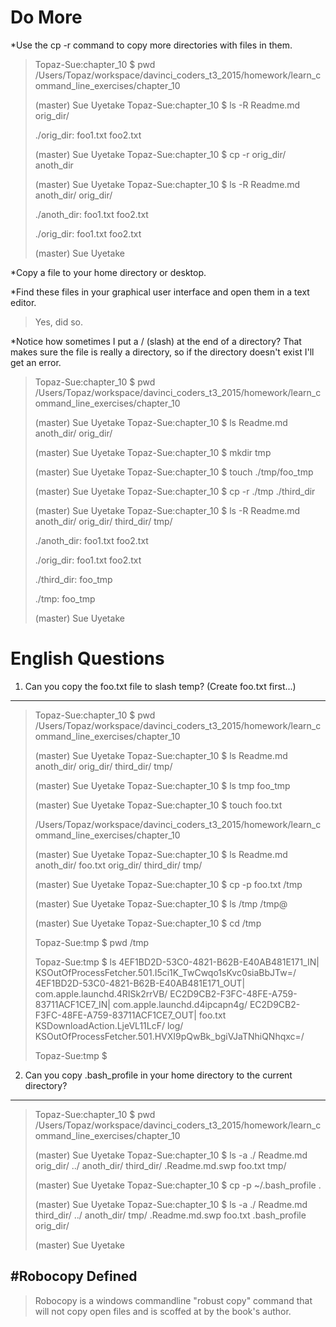 Do More
======
*Use the cp -r command to copy more directories with files in them.

>Topaz-Sue:chapter_10 $ pwd
>/Users/Topaz/workspace/davinci_coders_t3_2015/homework/learn_command_line_exercises/chapter_10
>
>(master) Sue Uyetake
>Topaz-Sue:chapter_10 $ ls -R
>Readme.md  orig_dir/
>
>./orig_dir:
>foo1.txt  foo2.txt
>
>(master) Sue Uyetake
>Topaz-Sue:chapter_10 $ cp -r orig_dir/ anoth_dir
>
>(master) Sue Uyetake
>Topaz-Sue:chapter_10 $ ls -R
>Readme.md  anoth_dir/ orig_dir/
>
>./anoth_dir:
>foo1.txt  foo2.txt
>
>./orig_dir:
>foo1.txt  foo2.txt
>
>(master) Sue Uyetake

*Copy a file to your home directory or desktop.
>
*Find these files in your graphical user interface and open them in a text editor.
>Yes, did so.

*Notice how sometimes I put a / (slash) at the end of a directory? That makes sure the file is really a directory, so if the directory doesn't exist I'll get an error.
>
>Topaz-Sue:chapter_10 $ pwd
>/Users/Topaz/workspace/davinci_coders_t3_2015/homework/learn_command_line_exercises/chapter_10
>
>(master) Sue Uyetake
>Topaz-Sue:chapter_10 $ ls
>Readme.md  anoth_dir/ orig_dir/
>
>(master) Sue Uyetake
>Topaz-Sue:chapter_10 $ mkdir tmp
>
>(master) Sue Uyetake
>Topaz-Sue:chapter_10 $ touch ./tmp/foo_tmp
>
>(master) Sue Uyetake
>Topaz-Sue:chapter_10 $ cp -r ./tmp ./third_dir
>
>(master) Sue Uyetake
>Topaz-Sue:chapter_10 $ ls -R
>Readme.md  anoth_dir/ orig_dir/  third_dir/ tmp/
>
>./anoth_dir:
>foo1.txt  foo2.txt
>
>./orig_dir:
>foo1.txt  foo2.txt
>
>./third_dir:
>foo_tmp
>
>./tmp:
>foo_tmp
>
>(master) Sue Uyetake



English Questions
======
1. Can you copy the foo.txt file to slash temp? (Create foo.txt first...)
---
>
>Topaz-Sue:chapter_10 $ pwd
>/Users/Topaz/workspace/davinci_coders_t3_2015/homework/learn_command_line_exercises/chapter_10
>
>(master) Sue Uyetake
>Topaz-Sue:chapter_10 $ ls
>Readme.md  anoth_dir/ orig_dir/  third_dir/ tmp/
>
>(master) Sue Uyetake
>Topaz-Sue:chapter_10 $ ls tmp
>foo_tmp
>
>(master) Sue Uyetake
>Topaz-Sue:chapter_10 $ touch foo.txt
>
>/Users/Topaz/workspace/davinci_coders_t3_2015/homework/learn_command_line_exercises/chapter_10
>
>(master) Sue Uyetake
>Topaz-Sue:chapter_10 $ ls
>Readme.md  anoth_dir/ foo.txt    orig_dir/  third_dir/ tmp/
>
>(master) Sue Uyetake
>Topaz-Sue:chapter_10 $ cp -p foo.txt /tmp
>
>(master) Sue Uyetake
>Topaz-Sue:chapter_10 $ ls /tmp
>/tmp@
>
>(master) Sue Uyetake
>Topaz-Sue:chapter_10 $ cd /tmp
>
>Topaz-Sue:tmp $ pwd
>/tmp
>
>Topaz-Sue:tmp $ ls
>4EF1BD2D-53C0-4821-B62B-E40AB481E171_IN|                KSOutOfProcessFetcher.501.I5ci1K_TwCwqo1sKvc0siaBbJTw=/
>4EF1BD2D-53C0-4821-B62B-E40AB481E171_OUT|               com.apple.launchd.4RISk2rrVB/
>EC2D9CB2-F3FC-48FE-A759-83711ACF1CE7_IN|                com.apple.launchd.d4ipcapn4g/
>EC2D9CB2-F3FC-48FE-A759-83711ACF1CE7_OUT|               foo.txt
>KSDownloadAction.LjeVL11LcF/                            log/
>KSOutOfProcessFetcher.501.HVXI9pQwBk_bgiVJaTNhiQNhqxc=/
>
>Topaz-Sue:tmp $
>

2. Can you copy .bash_profile in your home directory to the current directory?
---
>
>Topaz-Sue:chapter_10 $ pwd
>/Users/Topaz/workspace/davinci_coders_t3_2015/homework/learn_command_line_exercises/chapter_10
>
>(master) Sue Uyetake
>Topaz-Sue:chapter_10 $ ls -a
>./              Readme.md       orig_dir/
>../             anoth_dir/      third_dir/
>.Readme.md.swp  foo.txt         tmp/
>
>(master) Sue Uyetake
>Topaz-Sue:chapter_10 $ cp -p ~/.bash_profile .
>
>(master) Sue Uyetake
>Topaz-Sue:chapter_10 $ ls -a
>./              Readme.md       third_dir/
>../             anoth_dir/      tmp/
>.Readme.md.swp  foo.txt
>.bash_profile   orig_dir/
>
>(master) Sue Uyetake

#Robocopy Defined
---
>Robocopy is a windows commandline "robust copy" command that will not copy open files and is scoffed at by the book's author.

